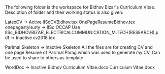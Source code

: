 The following folder is the workspace for Bidhov Bizar's Curriculum Vitae.
Desciption of folder and their working status is also given:

LatexCV	
    -> Active
	IIScCVBidhov.tex
	OnePageResumeBidhov.tex
	onepagestyle.sty
    -> IISc OCCAP Use
    	IISc_BIDHOVBIZAR_ELECTRICALCOMMUNICATION_M.TECH(RESEARCH).pdf
    -> Inactive
    	cv2018.tex

Parimal Skeleton
    -> Inactive Skeleton 
    All the files are for creating CV and one page Resume of Parimal Parag which was used to generate my CV. Can be used to share to others as template

WordDoc
    -> Inactive
    	Bidhov Curriculum Vitae.docx
    	Curriculum Vitae.docx
